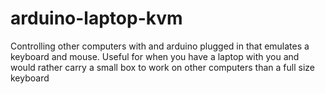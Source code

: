 # arduino-laptop-kvm
Controlling other computers with and arduino plugged in that emulates a keyboard and mouse. Useful for when you have a laptop with you and would rather carry a small box to work on other computers than a full size keyboard
